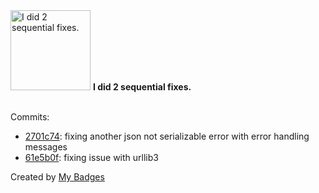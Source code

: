 <img src="https://my-badges.github.io/my-badges/fix-2.png" alt="I did 2 sequential fixes." title="I did 2 sequential fixes." width="128">
<strong>I did 2 sequential fixes.</strong>
<br><br>

Commits:

- <a href="https://github.com/stevenixng/spyglass/commit/2701c7436f0a3084c0bc131299cdee7c891ac552">2701c74</a>: fixing another json not serializable error with error handling messages
- <a href="https://github.com/stevenixng/spyglass/commit/61e5b0f7ce2fc4d33dd65812c31b26fe92016462">61e5b0f</a>: fixing issue with urllib3


Created by <a href="https://github.com/my-badges/my-badges">My Badges</a>